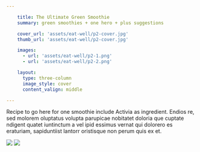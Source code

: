 ```yaml
---

    title: The Ultimate Green Smoothie
    summary: green smoothies + one hero + plus suggestions

    cover_url: 'assets/eat-well/p2-cover.jpg'
    thumb_url: 'assets/eat-well/p2-cover.jpg'

    images:
      - url: 'assets/eat-well/p2-1.png'
      - url: 'assets/eat-well/p2-2.png'

    layout:
      type: three-column
      image_style: cover
      content_valign: middle

---
```


Recipe to go here for one smoothie include Activia as ingredient. Endios re, sed molorem oluptatus volupta parupicae nobitatet doloria que cuptate ndigent quatet iuntinctum a vel ipid essimus vernat qui dolorero es eraturiam, sapiduntiist lantorr oristisque non perum quis ex et.

<img src="assets/eat-well/p2-1.png" data-original data-media-id="images:1">
<img src="assets/eat-well/p2-2.png" data-original data-media-id="images:2">
